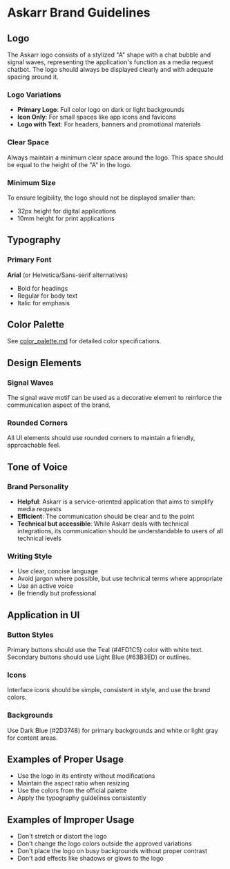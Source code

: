 # Askarr Brand Guidelines

## Logo

The Askarr logo consists of a stylized "A" shape with a chat bubble and signal waves, representing the application's function as a media request chatbot. The logo should always be displayed clearly and with adequate spacing around it.

### Logo Variations

- **Primary Logo**: Full color logo on dark or light backgrounds
- **Icon Only**: For small spaces like app icons and favicons
- **Logo with Text**: For headers, banners and promotional materials

### Clear Space

Always maintain a minimum clear space around the logo. This space should be equal to the height of the "A" in the logo.

### Minimum Size

To ensure legibility, the logo should not be displayed smaller than:
- 32px height for digital applications
- 10mm height for print applications

## Typography

### Primary Font

**Arial** (or Helvetica/Sans-serif alternatives)
- Bold for headings
- Regular for body text
- Italic for emphasis

## Color Palette

See [color_palette.md](color_palette.md) for detailed color specifications.

## Design Elements

### Signal Waves

The signal wave motif can be used as a decorative element to reinforce the communication aspect of the brand.

### Rounded Corners

All UI elements should use rounded corners to maintain a friendly, approachable feel.

## Tone of Voice

### Brand Personality

- **Helpful**: Askarr is a service-oriented application that aims to simplify media requests
- **Efficient**: The communication should be clear and to the point
- **Technical but accessible**: While Askarr deals with technical integrations, its communication should be understandable to users of all technical levels

### Writing Style

- Use clear, concise language
- Avoid jargon where possible, but use technical terms where appropriate
- Use an active voice
- Be friendly but professional

## Application in UI

### Button Styles

Primary buttons should use the Teal (#4FD1C5) color with white text.
Secondary buttons should use Light Blue (#63B3ED) or outlines.

### Icons

Interface icons should be simple, consistent in style, and use the brand colors.

### Backgrounds

Use Dark Blue (#2D3748) for primary backgrounds and white or light gray for content areas.

## Examples of Proper Usage

- Use the logo in its entirety without modifications
- Maintain the aspect ratio when resizing
- Use the colors from the official palette
- Apply the typography guidelines consistently

## Examples of Improper Usage

- Don't stretch or distort the logo
- Don't change the logo colors outside the approved variations
- Don't place the logo on busy backgrounds without proper contrast
- Don't add effects like shadows or glows to the logo 